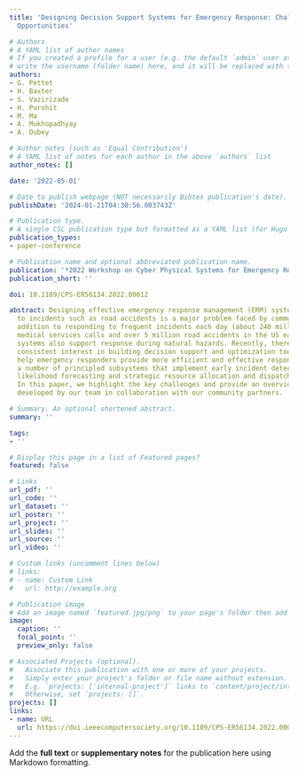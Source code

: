 ```yaml
---
title: 'Designing Decision Support Systems for Emergency Response: Challenges and
  Opportunities'

# Authors
# A YAML list of author names
# If you created a profile for a user (e.g. the default `admin` user at `content/authors/admin/`), 
# write the username (folder name) here, and it will be replaced with their full name and linked to their profile.
authors:
- G. Pettet
- H. Baxter
- S. Vazirizade
- H. Purohit
- M. Ma
- A. Mukhopadhyay
- A. Dubey

# Author notes (such as 'Equal Contribution')
# A YAML list of notes for each author in the above `authors` list
author_notes: []

date: '2022-05-01'

# Date to publish webpage (NOT necessarily Bibtex publication's date).
publishDate: '2024-01-21T04:30:56.003743Z'

# Publication type.
# A single CSL publication type but formatted as a YAML list (for Hugo requirements).
publication_types:
- paper-conference

# Publication name and optional abbreviated publication name.
publication: '*2022 Workshop on Cyber Physical Systems for Emergency Response (CPS-ER)*'
publication_short: ''

doi: 10.1109/CPS-ER56134.2022.00012

abstract: Designing effective emergency response management (ERM) systems to respond
  to incidents such as road accidents is a major problem faced by communities. In
  addition to responding to frequent incidents each day (about 240 million emergency
  medical services calls and over 5 million road accidents in the US each year), these
  systems also support response during natural hazards. Recently, there has been a
  consistent interest in building decision support and optimization tools that can
  help emergency responders provide more efficient and effective response. This includes
  a number of principled subsystems that implement early incident detection, incident
  likelihood forecasting and strategic resource allocation and dispatch policies.
  In this paper, we highlight the key challenges and provide an overview of the approach
  developed by our team in collaboration with our community partners.

# Summary. An optional shortened abstract.
summary: ''

tags:
- ''

# Display this page in a list of Featured pages?
featured: false

# Links
url_pdf: ''
url_code: ''
url_dataset: ''
url_poster: ''
url_project: ''
url_slides: ''
url_source: ''
url_video: ''

# Custom links (uncomment lines below)
# links:
# - name: Custom Link
#   url: http://example.org

# Publication image
# Add an image named `featured.jpg/png` to your page's folder then add a caption below.
image:
  caption: ''
  focal_point: ''
  preview_only: false

# Associated Projects (optional).
#   Associate this publication with one or more of your projects.
#   Simply enter your project's folder or file name without extension.
#   E.g. `projects: ['internal-project']` links to `content/project/internal-project/index.md`.
#   Otherwise, set `projects: []`.
projects: []
links:
- name: URL
  url: https://doi.ieeecomputersociety.org/10.1109/CPS-ER56134.2022.00012
---
```


Add the **full text** or **supplementary notes** for the publication here using Markdown formatting.
